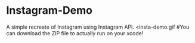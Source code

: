 # Instagram-Demo
A simple recreate of Instagram using Instagram API.
<insta-demo.gif
#You can download the ZIP file to actually run on your xcode!
